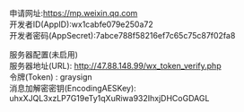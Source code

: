 申请网址:https://mp.weixin.qq.com  
开发者ID(AppID):wx1cabfe079e250a72  
开发者密码(AppSecret):7abce788f58216ef7c65c75c87f02fa8  

服务器配置(未启用)  
服务器地址(URL):	http://47.88.148.99/wx_token_verify.php  
令牌(Token) :		graysign  
消息加解密密钥(EncodingAESKey):	uhxXJQL3xzLP7G19eTy1qXuRiwa932IhxjDHCoGDAGL  
